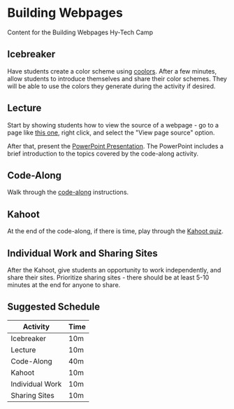 # Building Webpages
Content for the Building Webpages Hy-Tech Camp

## Icebreaker
Have students create a color scheme using [coolors](https://coolors.co). After a few minutes, allow students to introduce themselves and share their color schemes. They will be able to use the colors they generate during the activity if desired.

## Lecture
Start by showing students how to view the source of a webpage - go to a page like [this one](https://en.wikipedia.org/wiki/Dog), right click, and select the "View page source" option.

After that, present the [PowerPoint Presentation](HelloHtml.pptx). The PowerPoint includes a brief introduction to the topics covered by the code-along activity.

## Code-Along
Walk through the [code-along](CodeAlong.md) instructions.

## Kahoot
At the end of the code-along, if there is time, play through the [Kahoot quiz](https://create.kahoot.it/share/duplicate-of-basic-html-css-activities-quiz/bacfd57b-72ff-4802-8cc7-caf098c9dd27).

## Individual Work and Sharing Sites
After the Kahoot, give students an opportunity to work independently, and share their sites. Prioritize sharing sites - there should be at least 5-10 minutes at the end for anyone to share.

## Suggested Schedule

| Activity | Time |
|-|-|
| Icebreaker| 10m |
| Lecture | 10m |
| Code-Along | 40m |
| Kahoot | 10m |
| Individual Work | 10m |
| Sharing Sites | 10m |